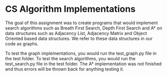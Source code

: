 # CS Algorithm Implementations

The goal of this assignment was to create programs that would implement search algorithms such as Breath First Search, Depth First Search and A* on data structures such as Adjacency List, Adjacency Matrix and Object Oriented based data structures. We refer to these data structures in our code as graphs.

To test the graph implementations, you would run the test_graph.py file in the test folder.
To test the search algorithms, you would run the test_search.py file in the test folder.
The A* implementation was not finished and thus errors will be thrown back for anything testing it.
